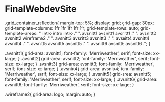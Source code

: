 # FinalWebdevSite


 .grid_container_reflection{
  margin-top: 5%;
  display: grid;
  grid-gap: 30px;
  grid-template-columns: 1fr 1fr 1fr 1fr 1fr;
  grid-template-rows: auto;
  grid-template-areas:
            ". intro intro intro ."
            ". avsnitt1 avsnitt1 avsnitt1 ."
            ". avsnitt2 avsnitt2 wireframe2 ."
            ". avsnitt3 avsnitt3 avsnitt3 ."
            ". avsnitt4 avsnitt4 avsnitt4 ."
            ". avsnitt5 avsnitt5 avsnitt5 ."
            ". avsnitt6 avsnitt6 avsnitt6 .";
}

.avsnitt1{
  grid-area: avsnitt1;
  font-family: 'Merriweather', serif;
  font-size: xx-large;
}
.avsnitt2{
  grid-area: avsnitt2;
  font-family: 'Merriweather', serif;
  font-size: xx-large;
}
.avsnitt3{
  grid-area: avsnitt3;
  font-family: 'Merriweather', serif;
  font-size: xx-large;
}
.avsnitt4{
  grid-area: avsnitt4;
  font-family: 'Merriweather', serif;
  font-size: xx-large;
}
.avsnitt5{
  grid-area: avsnitt5;
  font-family: 'Merriweather', serif;
  font-size: xx-large;
}
.avsnitt6{
  grid-area: avsnitt6;
  font-family: 'Merriweather', serif;
  font-size: xx-large;
}

.wireframe2{
  grid-area: logo;
  margin: auto;
}
